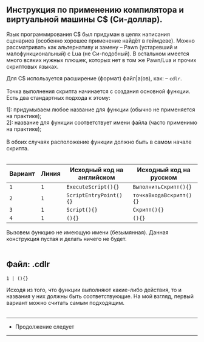Инструкция по применению компилятора и виртуальной машины C$ (Си-доллар).
-
Язык программирования С$ был придуман в целях написания сценариев (особенно хорошее применение найдёт в геймдеве).
Можно рассматривать как альтернативу и замену – Pawn (устаревший и малофункциональный) с Lua (не Си-подобный).
В остальном имеется много всяких нужных плюшек, которых нет в том же Pawn/Lua и прочих скриптовых языках.

Для C$ используется расширение (формат) файл|а(ов), как: – `cdlr`.<br><br>
Точка выполнения скрипта начинается с создания основной функции. Есть два стандартных подхода к этому: <br>

1]: придумываем любое название для функции (обычно не применяется на практике);<br>
2]: название для функции соответствует имени файла (часто применимо на практике);<br>
<br>
В обоих случаях расположение функции должно быть в самом начале скрипта. <br><br>

| Вариант | Линия |  Исходный код на английском  |    Исходный код на русском    |
|---------|-------|------------------------------|-------------------------------|
| ```1``` |```1```| ```ExecuteScript(){}```      | ```ВыполнитьСкрипт(){}```     |
| ```2``` |```1```| ```ScriptEntryPoint(){}```   | ```точкаВходаВскрипт(){}```   |
| ```3``` |```1```| ```Script(){}```             | ```Скрипт(){}```              |
| ```4``` |```1```| ```(){}```                   | ```(){}```                    |

Вызовем функцию не имеющую имени (безымянная). Данная конструкция пустая и делать ничего не будет.<br>
<br>

Файл: .cdlr<br>
-
``` 1 | (){} ```

Исходя из того, что функции выполняют какие-либо действия, то и названия у них должны быть соответствующие. На мой взгляд, первый вариант можно считать самым подходящим.
<br>
<br>

---------------------
* Продолжение следует
---------------------
